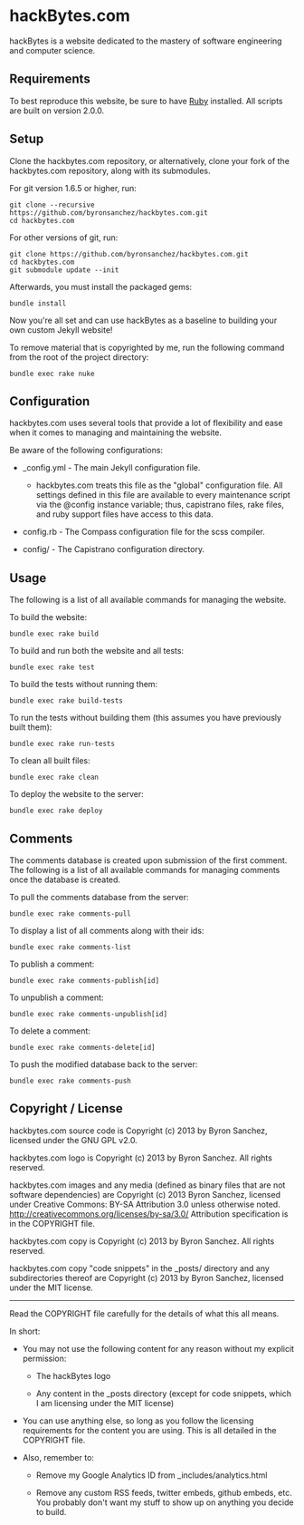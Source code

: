 # hackBytes.com

hackBytes is a website dedicated to the mastery of software engineering and 
computer science.

## Requirements

To best reproduce this website, be sure to have 
[Ruby](https://www.ruby-lang.org/en/downloads/) installed. All scripts are 
built on version 2.0.0.

## Setup

Clone the hackbytes.com repository, or alternatively, clone your fork
of the hackbytes.com repository, along with its submodules.

For git version 1.6.5 or higher, run:

    git clone --recursive https://github.com/byronsanchez/hackbytes.com.git
    cd hackbytes.com

For other versions of git, run:

    git clone https://github.com/byronsanchez/hackbytes.com.git
    cd hackbytes.com
    git submodule update --init

Afterwards, you must install the packaged gems:

    bundle install

Now you're all set and can use hackBytes as a baseline to building
your own custom Jekyll website!

To remove material that is copyrighted by me, run the following
command from the root of the project directory:

    bundle exec rake nuke

## Configuration

hackbytes.com uses several tools that provide a lot of flexibility and ease 
when it comes to managing and maintaining the website.

Be aware of the following configurations:

  - \_config.yml - The main Jekyll configuration file.

    - hackbytes.com treats this file as the "global" configuration file. All 
      settings defined in this file are available to every maintenance script 
      via the @config instance variable; thus, capistrano files, rake files, 
      and ruby support files have access to this data.

  - config.rb - The Compass configuration file for the scss compiler.

  - config/ - The Capistrano configuration directory.

## Usage

The following is a list of all available commands for managing the website.  

To build the website:

    bundle exec rake build

To build and run both the website and all tests:

    bundle exec rake test

To build the tests without running them:

    bundle exec rake build-tests

To run the tests without building them (this assumes you have previously built
them):

    bundle exec rake run-tests

To clean all built files:

    bundle exec rake clean

To deploy the website to the server:

    bundle exec rake deploy

## Comments

The comments database is created upon submission of the first comment. The 
following is a list of all available commands for managing comments once the 
database is created.

To pull the comments database from the server:

    bundle exec rake comments-pull

To display a list of all comments along with their ids:

    bundle exec rake comments-list

To publish a comment:

    bundle exec rake comments-publish[id]

To unpublish a comment:

    bundle exec rake comments-unpublish[id]

To delete a comment:

    bundle exec rake comments-delete[id]

To push the modified database back to the server:

    bundle exec rake comments-push

## Copyright / License

hackbytes.com source code is Copyright (c) 2013 by Byron Sanchez, licensed
under the GNU GPL v2.0.

hackbytes.com logo is Copyright (c) 2013 by Byron Sanchez. All rights
reserved.

hackbytes.com images and any media (defined as binary files that are not
software dependencies) are Copyright (c) 2013 Byron Sanchez, licensed
under Creative Commons: BY-SA Attribution 3.0 unless otherwise noted.
http://creativecommons.org/licenses/by-sa/3.0/
Attribution specification is in the COPYRIGHT file.

hackbytes.com copy is Copyright (c) 2013 by Byron Sanchez. All rights
reserved.

hackbytes.com copy "code snippets" in the \_posts/ directory and any
subdirectories thereof are Copyright (c) 2013 by Byron Sanchez, licensed
under the MIT license.

---

Read the COPYRIGHT file carefully for the details of what this all
means.

In short:

- You may not use the following content for any reason without my
  explicit permission:

  * The hackBytes logo

  * Any content in the \_posts directory (except for code snippets,
    which I am licensing under the MIT license)
  
- You can use anything else, so long as you follow the licensing
  requirements for the content you are using. This is all detailed
  in the COPYRIGHT file.

- Also, remember to:

  * Remove my Google Analytics ID from \_includes/analytics.html

  * Remove any custom RSS feeds, twitter embeds, github embeds, etc.
    You probably don't want my stuff to show up on anything you
    decide to build.
